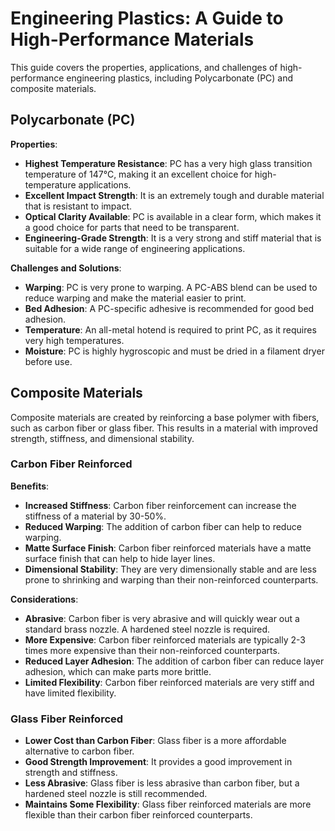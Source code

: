 # Engineering Plastics: A Guide to High-Performance Materials

This guide covers the properties, applications, and challenges of high-performance engineering plastics, including Polycarbonate (PC) and composite materials.

## Polycarbonate (PC)

**Properties**:
- **Highest Temperature Resistance**: PC has a very high glass transition temperature of 147°C, making it an excellent choice for high-temperature applications.
- **Excellent Impact Strength**: It is an extremely tough and durable material that is resistant to impact.
- **Optical Clarity Available**: PC is available in a clear form, which makes it a good choice for parts that need to be transparent.
- **Engineering-Grade Strength**: It is a very strong and stiff material that is suitable for a wide range of engineering applications.

**Challenges and Solutions**:
- **Warping**: PC is very prone to warping. A PC-ABS blend can be used to reduce warping and make the material easier to print.
- **Bed Adhesion**: A PC-specific adhesive is recommended for good bed adhesion.
- **Temperature**: An all-metal hotend is required to print PC, as it requires very high temperatures.
- **Moisture**: PC is highly hygroscopic and must be dried in a filament dryer before use.

## Composite Materials

Composite materials are created by reinforcing a base polymer with fibers, such as carbon fiber or glass fiber. This results in a material with improved strength, stiffness, and dimensional stability.

### Carbon Fiber Reinforced

**Benefits**:
- **Increased Stiffness**: Carbon fiber reinforcement can increase the stiffness of a material by 30-50%.
- **Reduced Warping**: The addition of carbon fiber can help to reduce warping.
- **Matte Surface Finish**: Carbon fiber reinforced materials have a matte surface finish that can help to hide layer lines.
- **Dimensional Stability**: They are very dimensionally stable and are less prone to shrinking and warping than their non-reinforced counterparts.

**Considerations**:
- **Abrasive**: Carbon fiber is very abrasive and will quickly wear out a standard brass nozzle. A hardened steel nozzle is required.
- **More Expensive**: Carbon fiber reinforced materials are typically 2-3 times more expensive than their non-reinforced counterparts.
- **Reduced Layer Adhesion**: The addition of carbon fiber can reduce layer adhesion, which can make parts more brittle.
- **Limited Flexibility**: Carbon fiber reinforced materials are very stiff and have limited flexibility.

### Glass Fiber Reinforced

- **Lower Cost than Carbon Fiber**: Glass fiber is a more affordable alternative to carbon fiber.
- **Good Strength Improvement**: It provides a good improvement in strength and stiffness.
- **Less Abrasive**: Glass fiber is less abrasive than carbon fiber, but a hardened steel nozzle is still recommended.
- **Maintains Some Flexibility**: Glass fiber reinforced materials are more flexible than their carbon fiber reinforced counterparts.
